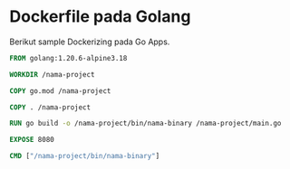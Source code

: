# Dockerfile pada Golang
Berikut sample Dockerizing pada Go Apps.

```dockerfile
FROM golang:1.20.6-alpine3.18

WORKDIR /nama-project

COPY go.mod /nama-project

COPY . /nama-project 

RUN go build -o /nama-project/bin/nama-binary /nama-project/main.go 

EXPOSE 8080

CMD ["/nama-project/bin/nama-binary"]

```
